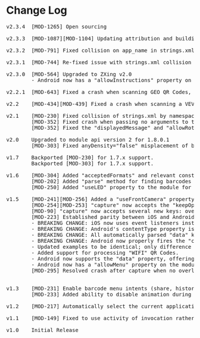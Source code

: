 # Change Log
<pre>
v2.3.4  [MOD-1265] Open sourcing
	
v2.3.3  [MOD-1087][MOD-1104] Updating attribution and building with 2.1.3.GA to support x86 devices
	
v2.3.2  [MOD-791] Fixed collision on app_name in strings.xml

v2.3.1  [MOD-744] Re-fixed issue with strings.xml collision

v2.3.0	[MOD-564] Upgraded to ZXing v2.0
		- Android now has a "allowInstructions" property on the module. See the documentation to find out more.

v2.2.1	[MOD-643] Fixed a crash when scanning GEO QR Codes, and split the possible ?q= in to a "query" variable.

v2.2	[MOD-434][MOD-439] Fixed a crash when scanning a VEVENT code, and improved the durability of scanning to not crash the application upon parse errors.

v2.1	[MOD-230] Fixed collision of strings.xml by namespacing this module's strings.xml files.
		[MOD-352] Fixed crash when passing no arguments to the "capture" method.
		[MOD-352] Fixed the "displayedMessage" and "allowRotation" properties that were broken by the 2.0 release.

v2.0	Upgraded to module api version 2 for 1.8.0.1
		[MOD-303] Fixed anyDensity="false" misplacement of barcode results.
		
v1.7	Backported [MOD-230] for 1.7.x support.
		Backported [MOD-303] for 1.7.x support.

v1.6	[MOD-304] Added "acceptedFormats" and relevant constants. Check out the documentation and example to find out more.
		[MOD-202] Added "parse" method for finding barcodes in blobs. See documentation and example for more information.
		[MOD-250] Added "useLED" property to the module for lighting the LED during scanning, if available.

v1.5	[MOD-241][MOD-256] Added a "useFrontCamera" property to the module to control which camera is used.
		[MOD-254][MOD-253] "capture" now accepts the "keepOpen" boolean key. Check out the example and documentation to find out more.
		[MOD-90] "capture" now accepts several new keys: overlay, which takes a view; and showRectangle, which takes a boolean.
		[MOD-223] Established parity between iOS and Android Barcode modules.
		- BREAKING CHANGE: iOS now uses event listeners instead of callbacks! Use Ti.Barcode.addEventListener('success', ...) instead of capture({ success: ...})!
		- BREAKING CHANGE: Android's contentType property is now an integer, instead of a string! Check out the example and documentation to find out more.
		- BREAKING CHANGE: All automatically parsed "data" keys will now be lower case. This ensures consistency across the API and ease of access. 
		- BREAKING CHANGE: Android now properly fires the "cancel" event, as documented. It was firing the "canceled" event.
		- Updated examples to be identical; only difference is iOS's example utilizes the allowRotation property.
		- Added support for processing "WIFI" QR Codes.
		- Android now supports the "data" property, offering up a easy to use dictionary of the properties from the scanned barcode.
		- Android now has a "allowMenu" property on the module. See the documentation to find out more.
		[MOD-295] Resolved crash after capture when no overlay is specified


v1.3    [MOD-231] Enable barcode menu intents (share, history, etc.)
        [MOD-233] Added ability to disable animation during activity transition to camera

v1.2    [MOD-217] Automatically select the current application as the scanning source

v1.1    [MOD-149] Fixed to use activity of invocation rather than default activity

v1.0    Initial Release
